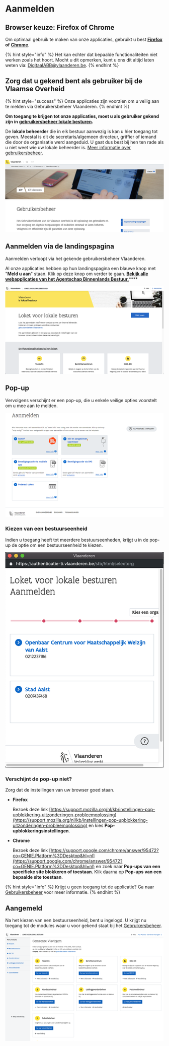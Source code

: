 # Aanmelden

## Browser keuze: Firefox of Chrome

Om optimaal gebruik te maken van onze applicaties, gebruikt u best [**Firefox**](https://www.mozilla.org/nl/firefox/new/) **of** [**Chrome**](https://www.google.com/chrome/).

{% hint style="info" %}
Het kan echter dat bepaalde functionaliteiten niet werken zoals het hoort. Mocht u dit opmerken, kunt u ons dit altijd laten weten via: [DigitaalABB@vlaanderen.be](mailto:DigitaalABB@vlaanderen.be).
{% endhint %}

## Zorg dat u gekend bent als gebruiker bij de Vlaamse Overheid

{% hint style="success" %}
Onze applicaties zijn voorzien om u veilig aan te melden via Gebruikersbeheer Vlaanderen.
{% endhint %}

**Om toegang te krijgen tot onze applicaties, moet u als gebruiker gekend zijn in** [**gebruikersbeheer lokale besturen**](./)**.**

De **lokale beheerder** die in elk bestuur aanwezig is kan u hier toegang tot geven. Meestal is dit de secretaris/algemeen directeur, griffier of iemand die door de organisatie werd aangeduid. U gaat dus best bij hen ten rade als u niet weet wie uw lokale beheerder is. [Meer informatie over gebruikersbeheer](./).

![Gebruikersbeheer Vlaanderen](../../.gitbook/assets/gebruikersbeheer-vlaanderen%20%282%29.png)

## Aanmelden via de landingspagina

Aanmelden verloopt via het gekende gebruikersbeheer Vlaanderen.

Al onze applicaties hebben op hun landingspagina een blauwe knop met "**Meld u aan**" staan. Klik op deze knop om verder te gaan. [**Bekijk alle webapplicaties van het Agentschap Binnenlands Bestuur.**](../overzicht-code-repositories.md)\*\*\*\*

![Voorbeeld inloggen met blauwe knop: Loket Lokaal Bestuur](../../.gitbook/assets/login-voorpagina.png)

## Pop-up

Vervolgens verschijnt er een pop-up, die u enkele veilige opties voorstelt om u mee aan te melden.

![Keuzes aanmelden](../../.gitbook/assets/login-aanmelden.png)

### Kiezen van een bestuurseenheid

Indien u toegang heeft tot meerdere bestuurseenheden, krijgt u in de pop-up de optie om een bestuurseenheid te kiezen.

![Voorbeeld bestuurseenheid kiezen: Loket Lokaal Bestuur](../../.gitbook/assets/login-orgaan.png)

### Verschijnt de pop-up niet?

Zorg dat de instellingen van uw browser goed staan.

* **Firefox**

  Bezoek deze link [https://support.mozilla.org/nl/kb/instellingen-pop-upblokkering-uitzonderingen-probleemoplossing](https://support.mozilla.org/nl/kb/instellingen-pop-upblokkering-uitzonderingen-probleemoplossing) en kies **Pop-upblokkeringsinstellingen**.

* **Chrome**

  Bezoek deze link [https://support.google.com/chrome/answer/95472?co=GENIE.Platform%3DDesktop&hl=nl](https://support.google.com/chrome/answer/95472?co=GENIE.Platform%3DDesktop&hl=nl) en zoek naar **Pop-ups van een specifieke site blokkeren of toestaan**. Klik daarna op **Pop-ups van een bepaalde site toestaan**.

{% hint style="info" %}
Krijgt u geen toegang tot de applicatie? Ga naar [Gebruikersbeheer](../toegankelijk-vlaanderen.md) voor meer informatie.
{% endhint %}

## Aangemeld

Na het kiezen van een bestuurseenheid, bent u ingelogd. U krijgt nu toegang tot de modules waar u voor gekend staat bij het [Gebruikersbeheer](./).

![Voorbeeld van een applicatie na aanmelden: Loket Lokaal Bestuur](../../.gitbook/assets/startscherm.png)


